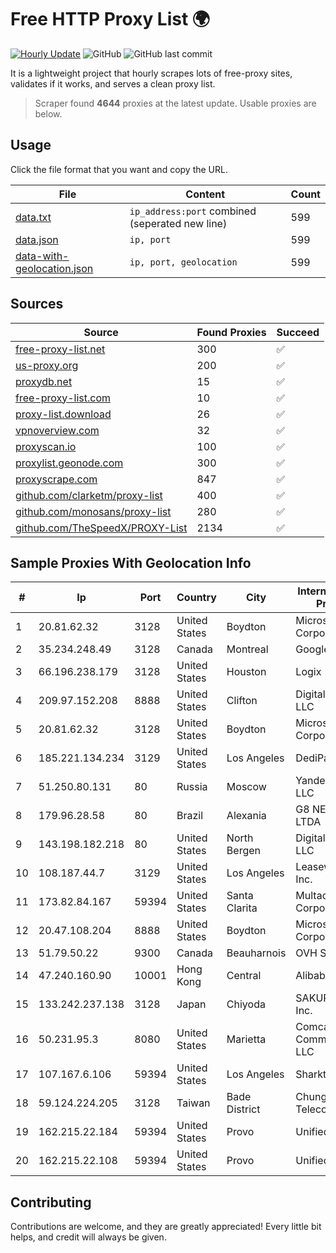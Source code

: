
# Free HTTP Proxy List 🌍

[![Hourly Update](https://github.com/mertguvencli/http-proxy-list/actions/workflows/main.yml/badge.svg?branch=main)](https://github.com/mertguvencli/http-proxy-list/actions/workflows/main.yml)
![GitHub](https://img.shields.io/github/license/mertguvencli/http-proxy-list)
![GitHub last commit](https://img.shields.io/github/last-commit/mertguvencli/http-proxy-list)

It is a lightweight project that hourly scrapes lots of free-proxy sites, validates if it works, and serves a clean proxy list.


> Scraper found **4644** proxies at the latest update. Usable proxies are below.

## Usage

Click the file format that you want and copy the URL.


|File|Content|Count|
|----|-------|-----|
|[data.txt](https://raw.githubusercontent.com/mertguvencli/http-proxy-list/main/proxy-list/data.txt)|`ip_address:port` combined (seperated new line)|599|
|[data.json](https://raw.githubusercontent.com/mertguvencli/http-proxy-list/main/proxy-list/data.json)|`ip, port`|599|
|[data-with-geolocation.json](https://raw.githubusercontent.com/mertguvencli/http-proxy-list/main/proxy-list/data-with-geolocation.json)|`ip, port, geolocation`|599|

## Sources

|Source|Found Proxies|Succeed|
|------|-------------|-------|
|[free-proxy-list.net](https://free-proxy-list.net)|300|✅|
|[us-proxy.org](https://www.us-proxy.org)|200|✅|
|[proxydb.net](http://proxydb.net)|15|✅|
|[free-proxy-list.com](https://free-proxy-list.com/?page=&port=&type%5B%5D=http&type%5B%5D=https&up_time=0&search=Search)|10|✅|
|[proxy-list.download](https://www.proxy-list.download/HTTP)|26|✅|
|[vpnoverview.com](https://vpnoverview.com/privacy/anonymous-browsing/free-proxy-servers)|32|✅|
|[proxyscan.io](https://www.proxyscan.io)|100|✅|
|[proxylist.geonode.com](https://proxylist.geonode.com/api/proxy-list?limit=300&page=1&sort_by=lastChecked&sort_type=desc&protocols=http,https)|300|✅|
|[proxyscrape.com](https://api.proxyscrape.com/v2/?request=displayproxies&protocol=http&timeout=10000&country=all&ssl=all&anonymity=all)|847|✅|
|[github.com/clarketm/proxy-list](https://raw.githubusercontent.com/clarketm/proxy-list/master/proxy-list-raw.txt)|400|✅|
|[github.com/monosans/proxy-list](https://raw.githubusercontent.com/monosans/proxy-list/main/proxies/http.txt)|280|✅|
|[github.com/TheSpeedX/PROXY-List](https://raw.githubusercontent.com/TheSpeedX/PROXY-List/master/http.txt)|2134|✅|


## Sample Proxies With Geolocation Info

|#|Ip|Port|Country|City|Internet Service Provider|
|-|--|----|-------|----|-------------------------|
|1|20.81.62.32|3128|United States|Boydton|Microsoft Corporation|
|2|35.234.248.49|3128|Canada|Montreal|Google LLC|
|3|66.196.238.179|3128|United States|Houston|Logix|
|4|209.97.152.208|8888|United States|Clifton|DigitalOcean, LLC|
|5|20.81.62.32|3128|United States|Boydton|Microsoft Corporation|
|6|185.221.134.234|3129|United States|Los Angeles|DediPath|
|7|51.250.80.131|80|Russia|Moscow|Yandex.Cloud LLC|
|8|179.96.28.58|80|Brazil|Alexania|G8 NETWORKS LTDA|
|9|143.198.182.218|80|United States|North Bergen|DigitalOcean, LLC|
|10|108.187.44.7|3129|United States|Los Angeles|Leaseweb USA, Inc.|
|11|173.82.84.167|59394|United States|Santa Clarita|Multacom Corporation|
|12|20.47.108.204|8888|United States|Boydton|Microsoft Corporation|
|13|51.79.50.22|9300|Canada|Beauharnois|OVH SAS|
|14|47.240.160.90|10001|Hong Kong|Central|Alibaba.com LLC|
|15|133.242.237.138|3128|Japan|Chiyoda|SAKURA Internet Inc.|
|16|50.231.95.3|8080|United States|Marietta|Comcast Cable Communications, LLC|
|17|107.167.6.106|59394|United States|Los Angeles|Sharktech|
|18|59.124.224.205|3128|Taiwan|Bade District|Chunghwa Telecom Co., Ltd.|
|19|162.215.22.184|59394|United States|Provo|Unified Layer|
|20|162.215.22.108|59394|United States|Provo|Unified Layer|



## Contributing

Contributions are welcome, and they are greatly appreciated! Every
little bit helps, and credit will always be given.


